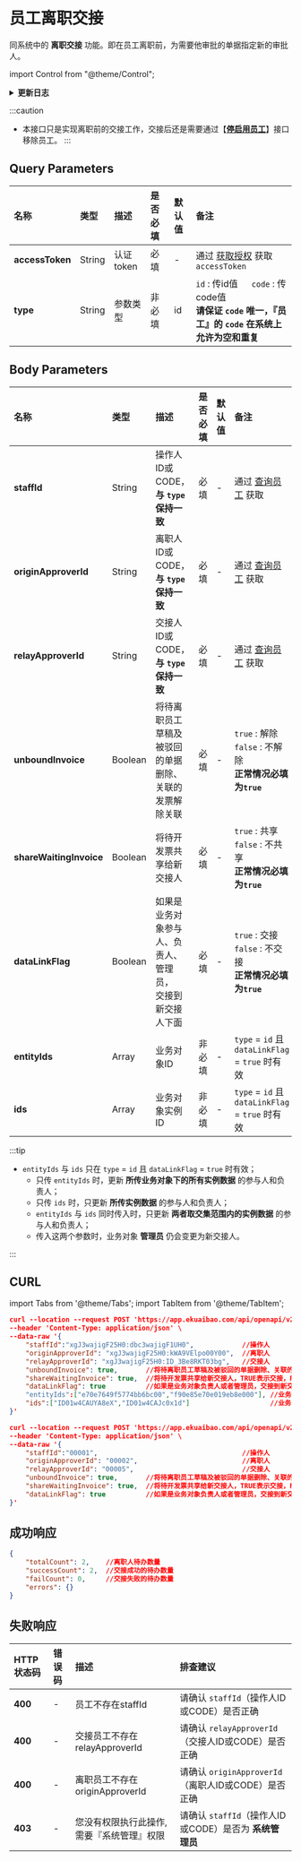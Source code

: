 # 员工离职交接
同系统中的 **离职交接** 功能。即在员工离职前，为需要他审批的单据指定新的审批人。

import Control from "@theme/Control";

<Control
method="POST"
url="/api/openapi/v2.1/flows/relay"
/>

<details>
  <summary><b>更新日志</b></summary>
  <div>

- [**1.18.0**](/updateLog/update-log#1180)
  - 🐞 接口新增了 `entityIds`（业务对象ID）、`ids`（业务对象实例ID）参数，可交接指定业务对象下全部实例或指定实例数据的参与人和负责人。
- [**1.4.0**](/updateLog/update-log#140)
  - 🚀 接口升级 `v2.1` 版本，新增 `type` 类型参数，支持 `id` 或 `code` 传参。
- [**0.7.156**](/updateLog/update-log#07156)
  - 🆕 新增了本接口。

</div>
</details>

:::caution
- 本接口只是实现离职前的交接工作，交接后还是需要通过【**[停启用员工](/docs/open-api/contacts/active-staffs)**】接口移除员工。
:::

## Query Parameters

| 名称 | 类型 | 描述 | 是否必填 | 默认值 | 备注 |
| :--- | :--- | :--- | :--- |:--- | :--- |
| **accessToken** | String | 认证token | 必填 | - | 通过 [获取授权](/docs/open-api/getting-started/auth) 获取 `accessToken` |
| **type**        | String | 参数类型   | 非必填 | id | `id` : 传id值 &emsp; `code` : 传code值<br/>**请保证 `code` 唯一，『员工』的 `code` 在系统上允许为空和重复** |

## Body Parameters
| 名称 | 类型 | 描述 | 是否必填 | 默认值 | 备注 |
| :--- | :--- | :--- | :--- |:--- | :--- |
| **staffId**             | String  | 操作人ID或CODE，**与 `type` 保持一致** | 必填 | - | 通过 [查询员工](/docs/open-api/corporation/get-staff-ids) 获取 |
| **originApproverId**    | String  | 离职人ID或CODE，**与 `type` 保持一致** | 必填 | - | 通过 [查询员工](/docs/open-api/corporation/get-staff-ids) 获取 |
| **relayApproverId**     | String  | 交接人ID或CODE，**与 `type` 保持一致** | 必填 | - | 通过 [查询员工](/docs/open-api/corporation/get-staff-ids) 获取 |
| **unboundInvoice**      | Boolean | 将待离职员工草稿及被驳回的单据<br/>删除、关联的发票解除关联 | 必填 | - | `true` : 解除 &emsp; `false` : 不解除<br/>**正常情况必填为`true`** |
| **shareWaitingInvoice** | Boolean | 将待开发票共享给新交接人                              | 必填 | - | `true` : 共享 &emsp; `false` : 不共享<br/>**正常情况必填为`true`** |
| **dataLinkFlag**        | Boolean | 如果是业务对象参与人、负责人、管理员，<br/>交接到新交接人下面 | 必填 | - | `true` : 交接 &emsp; `false` : 不交接<br/>**正常情况必填为`true`** |
| **entityIds**           | Array   | 业务对象ID                                         | 非必填 | - | `type` = `id` 且 `dataLinkFlag` = `true` 时有效 |
| **ids**                 | Array   | 业务对象实例ID                                      | 非必填 | - | `type` = `id` 且 `dataLinkFlag` = `true` 时有效 |

:::tip
- `entityIds` 与 `ids` 只在 `type` = `id` 且 `dataLinkFlag` = `true` 时有效；
  - 只传 `entityIds` 时，更新 **所传业务对象下的所有实例数据** 的参与人和负责人；
  - 只传 `ids` 时，只更新 **所传实例数据** 的参与人和负责人；
  - `entityIds` 与 `ids` 同时传入时，只更新 **两者取交集范围内的实例数据** 的参与人和负责人；
  - 传入这两个参数时，业务对象 **管理员** 仍会变更为新交接人。

:::

## CURL

import Tabs from '@theme/Tabs';
import TabItem from '@theme/TabItem';

<Tabs>
<TabItem value="id" label="id" default>

```json
curl --location --request POST 'https://app.ekuaibao.com/api/openapi/v2.1/flows/relay?accessToken=ID_3Dlosos1_Gg:xgJ3wajigF25H0' \
--header 'Content-Type: application/json' \
--data-raw '{
    "staffId":"xgJ3wajigF25H0:dbc3wajigF1UH0",            //操作人
    "originApproverId": "xgJ3wajigF25H0:kWA9VElpo00Y00",  //离职人
    "relayApproverId": "xgJ3wajigF25H0:ID_3Be8RKT03bg",   //交接人
    "unboundInvoice": true,       //将待离职员工草稿及被驳回的单据删除、关联的发票解除关联，TRUE表示交接，FALSE表示不交接  必填为true
    "shareWaitingInvoice": true,  //将待开发票共享给新交接人，TRUE表示交接，FALSE表示不交接  必填为true
    "dataLinkFlag": true          //如果是业务对象负责人或者管理员，交接到新交接人下面，TRUE表示交接，FALSE表示不交接  必填为true
    "entityIds":["e70e7649f5774bb6bc00","f90e85e70e019eb8e000"], //业务对象ID
    "ids":["ID01w4CAUYA8eX","ID01w4CAJc0x1d"]                    //业务对象实体id
}'
```
</TabItem>
<TabItem value="code" label="code">

```json
curl --location --request POST 'https://app.ekuaibao.com/api/openapi/v2.1/flows/relay?accessToken=ID_3Dlosos1_Gg:xgJ3wajigF25H0&type=code' \
--header 'Content-Type: application/json' \
--data-raw '{
    "staffId":"00001",                                    //操作人
    "originApproverId": "00002",                          //离职人
    "relayApproverId": "00005",                           //交接人
    "unboundInvoice": true,       //将待离职员工草稿及被驳回的单据删除、关联的发票解除关联，TRUE表示交接，FALSE表示不交接  必填为true
    "shareWaitingInvoice": true,  //将待开发票共享给新交接人，TRUE表示交接，FALSE表示不交接  必填为true
    "dataLinkFlag": true          //如果是业务对象负责人或者管理员，交接到新交接人下面，TRUE表示交接，FALSE表示不交接  必填为true
}'
```
</TabItem>
</Tabs>

## 成功响应
```json
{
    "totalCount": 2,    //离职人待办数量
    "successCount": 2,  //交接成功的待办数量
    "failCount": 0,     //交接失败的待办数量
    "errors": {}
}
```

## 失败响应

| HTTP状态码 | 错误码 | 描述 | 排查建议                                   |
| :--- | :--- | :--- |:---------------------------------------|
| **400** | - | 员工不存在staffId | 请确认 `staffId`（操作人ID或CODE）是否正确          | 
| **400** | - | 交接员工不存在relayApproverId | 请确认 `relayApproverId`（交接人ID或CODE）是否正确  | 
| **400** | - | 离职员工不存在originApproverId | 请确认 `originApproverId`（离职人ID或CODE）是否正确 | 
| **403** | - | 您没有权限执行此操作,需要『系统管理』权限 | 请确认 `staffId`（操作人ID或CODE）是否为 **系统管理员** | 
